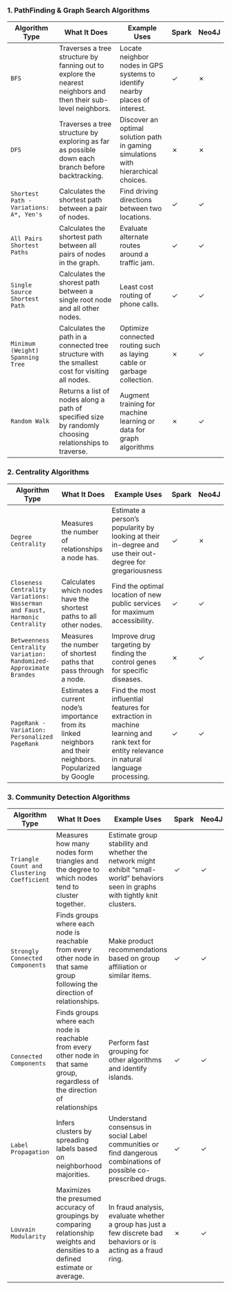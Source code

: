 ### 1. PathFinding & Graph Search Algorithms

| Algorithm Type | What It Does | Example Uses | Spark | Neo4J |
| --- | --- | --- | --- | --- | 
| `BFS` | Traverses a tree structure by fanning out to explore the nearest neighbors and then their sub-level neighbors.| Locate neighbor nodes in GPS systems to identify nearby places of interest. | ✓ | ✗ |
| `DFS` | Traverses a tree structure by exploring as far as possible down each branch before backtracking.| Discover an optimal solution path in gaming simulations with hierarchical choices.| ✗| ✗|
| `Shortest Path - Variations: A*, Yen's` |Calculates the shortest path between a pair of nodes. | Find driving directions between two locations.| ✓| ✓|
| `All Pairs Shortest Paths` |Calculates the shortest path between all pairs of nodes in the graph. |Evaluate alternate routes around a traffic jam. | ✓| ✓|
| `Single Source Shortest Path` |Calculates the shorest path between a single root node and all other nodes. | Least cost routing of phone calls. | ✓| ✓|
| `Minimum (Weight) Spanning Tree` |Calculates the path in a connected tree structure with the smallest cost for visiting all nodes. |Optimize connected routing such as laying cable or garbage collection. | ✗ | ✓|
| `Random Walk` | Returns a list of nodes along a path of specified size by randomly choosing relationships to traverse.|Augment training for machine learning or data for graph algorithms | ✗ | ✓|


### 2. Centrality Algorithms

| Algorithm Type | What It Does | Example Uses | Spark | Neo4J |
| --- | --- | --- | --- | --- | 
| `Degree Centrality`| Measures the number of relationships a node has. | Estimate a person’s popularity by looking at their in-degree and use their out-degree for gregariousness| ✓ | ✗ | 
| `Closeness Centrality Variations: Wasserman and Faust, Harmonic Centrality`| Calculates which nodes have the shortest paths to all other nodes. | Find the optimal location of new public services for maximum accessibility. | ✓| ✓| 
| `Betweenness Centrality Variation: Randomized- Approximate Brandes`| Measures the number of shortest paths that pass through a node. | Improve drug targeting by finding the control genes for specific diseases. | ✗ | ✓ | 
| `PageRank - Variation: Personalized PageRank`| Estimates a current node’s importance from its linked neighbors and their neighbors. Popularized by Google | Find the most influential features for extraction in machine learning and rank text for entity relevance in natural language processing. | ✓ | ✓ | 

### 3. Community Detection Algorithms

| Algorithm Type | What It Does | Example Uses | Spark | Neo4J |
| --- | --- | --- | --- | --- | 
| `Triangle Count and Clustering Coefficient `| Measures how many nodes form triangles and the degree to which nodes tend to cluster together. | Estimate group stability and whether the network might exhibit “small- world” behaviors seen in graphs with tightly knit clusters. | ✓ | ✓ | 
| `Strongly Connected Components` | Finds groups where each node is reachable from every other node in that same group following the direction of relationships.| Make product recommendations based on group affiliation or similar items.| ✓ | ✓ | 
| `Connected Components` | Finds groups where each node is reachable from every other node in that same group, regardless of the direction of relationships | Perform fast grouping for other algorithms and identify islands.| ✓ | ✓ | 
| `Label Propagation` | Infers clusters by spreading labels based on neighborhood majorities.| Understand consensus in social Label communities or find dangerous combinations of possible co- prescribed drugs.| ✓ | ✓ | 
| `Louvain Modularity` | Maximizes the presumed accuracy of groupings by comparing relationship weights and densities to a defined estimate or average. | In fraud analysis, evaluate whether a group has just a few discrete bad behaviors or is acting as a fraud ring. | ✗ | ✓ | 
